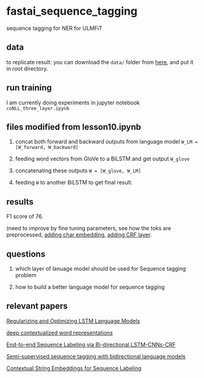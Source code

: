 # fastai_sequence_tagging
sequence tagging for NER for ULMFiT

## data
to replicate result:
you can download the ```data/``` folder from [here](https://www.dropbox.com/sh/z308tqyqrvakl66/AADsiYKx3vfNZ3LQGInz0Q-qa?dl=0), and put it in root directory.

## run training
I am currently doing experiments in jupyter notebook ```coNLL_three_layer.ipynb```

## files modified from lesson10.ipynb
1. concat both forward and backward outputs from language model ```W_LM = [W_forward, W_backward]```

2. feeding word vectors from GloVe to a BiLSTM and get output ```W_glove```

3. concatenating these outputs ```W = [W_glove, W_LM]```

4. feeding ```W``` to another BiLSTM to get final result.

## results
F1 score of 76. 

(need to improve by fine tuning parameters, see how the toks are preprocessed, [adding char embedding](http://alanakbik.github.io/papers/coling2018.pdf), [adding CRF layer](https://arxiv.org/abs/1603.01360).

## questions
1. which layer of lanuage model should be used for Sequence tagging problem

2. how to build a better language model for sequence tagging

## relevant papers
[Regularizing and Optimizing LSTM Language Models](https://arxiv.org/pdf/1708.02182.pdf)

[deep contextualized word representations](https://arxiv.org/abs/1802.05365)

[End-to-end Sequence Labeling via Bi-directional LSTM-CNNs-CRF](http://www.aclweb.org/anthology/P16-1101)

[Semi-supervised sequence tagging with bidirectional language models](https://arxiv.org/abs/1705.00108)

[Contextual String Embeddings for Sequence Labeling](http://alanakbik.github.io/papers/coling2018.pdf)
